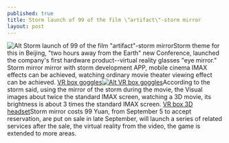 ```yaml
---
published: true
title: Storm launch of 99 of the film \"artifact\"-storm mirror
layout: post
---
```

![Alt Storm launch of 99 of the film \"artifact\"-storm mirror](https://c2.staticflickr.com/8/7034/26349094404_9119d553d0.jpg)Storm theme for this in Beijing, \"two hours away from the Earth\" new Conference, launched the company\'s first hardware product--virtual reality glasses \"eye mirror.\" Storm mirror mirror with storm development APP, mobile cinema IMAX effects can be achieved, watching ordinary movie theater viewing effect can be achieved. [VR box goggles](http://www.wearkits.com/)[![Alt VR box goggles](http://www.wearkits.com/wp-content/uploads/2016/03/vrbox_side.jpg)](http://www.wearkits.com/)According to the storm said, using the mirror of the storm during the movie, the Visual images about twice the standard IMAX screen, watching a 3D movie, its brightness is about 3 times the standard IMAX screen. [VR box 3D headset](https://medium.com/@fendicase/from-product-design-to-vr-google-product-designers-to-talk-about-his-unique-8cf422acdbda#.yqmzxkqz)Storm mirror costs 99 Yuan, from September 5 to accept reservation, are put on sale in late September, will launch a series of related services after the sale, the virtual reality from the video, the game is extended to more areas.